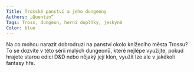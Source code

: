 ```yaml
---
Title: Trosské panství a jeho dungeony
Authors: „Quentin“
Tags: Tross, dungeon, herní doplňky, jeskyně
Color: blue
---
```

Na co mohou narazit dobrodruzi na panství okolo
knížecího města Trossu? To se dozvíte v této sérii
malých dungeonů, které nejlépe využijte, pokud
hrajete starou edici D&D nebo nějaký její klon, využít
lze ale v jakékoli fantasy hře.